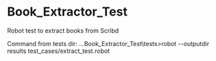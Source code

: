 # Book_Extractor_Test
Robot test to extract books from Scribd

Command from tests dir: ...Book_Extractor_Test\tests>robot --outputdir results test_cases/extract_test.robot

